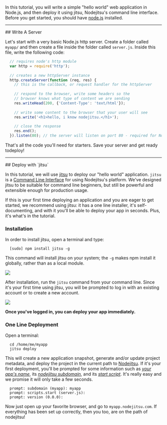 In this tutorial, you will write a simple "hello world" web application in Node.js, and then deploy it using jitsu, Nodejitsu's command line interface. Before you get started, you should have [node.js](https://github.com/joyent/node/wiki) installed. 

<hr>
## Write A Server

Let's start with a very basic Node.js http server. Create a folder called `myapp/` and then create a file inside the folder called `server.js`. Inside this file, write the following code:

``` js
  // requires node's http module
  var http = require('http');
      
  // creates a new httpServer instance
  http.createServer(function (req, res) {
    // this is the callback, or request handler for the httpServer
    
    // respond to the browser, write some headers so the 
    // browser knows what type of content we are sending
    res.writeHead(200, {'Content-Type': 'text/html'});
         
    // write some content to the browser that your user will see
    res.write('<h1>hello, i know nodejitsu.</h1>');
    
    // close the response
    res.end();
  }).listen(80); // the server will listen on port 80 - required for Nodejitsu
```

That's all the code you'll need for starters. Save your server and get ready todeploy!

<hr>
## Deploy with `jitsu`

In this tutorial, we will use [jitsu](http://github.com/nodejitsu/jitsu) to deploy our "hello world" application. `jitsu` is a
[Command Line Interface](http://en.wikipedia.org/wiki/Command-line_interface) for using Nodejitsu's platform. We've designed jitsu to be suitable for command line beginners, but still be powerful and extensible enough for production usage.

If this is your first time deploying an application and you are eager to get started, we recommend using jitsu: it has a one line installer, it's self-documenting, and with it you'll be able to deploy your app in seconds. Plus, it's what's in the tutorial.

### Installation

In order to install jitsu, open a terminal and type:

```
  [sudo] npm install jitsu -g
````

This command will install jitsu on your system; the `-g` makes npm install it globally, rather than as a local module.

![](https://github.com/nodejitsu/jitsu/raw/master/assets/jitsu.png)

After installation, run the `jitsu` command from your command line. Since it's your first time using jitsu, you will be prompted to log in with an existing account or to create a new account.

![](https://github.com/nodejitsu/jitsu/raw/master/assets/login.png)

**Once you've logged in, you can deploy your app immediately.**

### One Line Deployment

Open a terminal:

``` 
  cd /home/me/myapp
  jitsu deploy
```

This will create a new application snapshot, generate and/or update project metadata, and deploy the project in the current path to [Nodejitsu](http://nodejitsu.com). If it's your first deployment, you'll be prompted for some information such as *<u>your app's name</u>*, its  *<u>nodejitsu subdomain</u>*, and its *<u>start script</u>*. It's really easy and we promise it will  only take a few seconds.

```
  prompt: subdomain (myapp): myapp
  prompt: scripts.start (server.js): 
  prompt: version (0.0.0): 
``` 

Now just open up your favorite browser, and go to `myapp.nodejitsu.com`. If everything has been set up correctly, then you too, are on the path of nodejitsu!

[meta:title]: <> (Hello World: A Tutorial)

